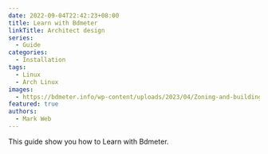 ```yaml
---
date: 2022-09-04T22:42:23+08:00
title: Learn with Bdmeter
linkTitle: Architect design
series:
  - Guide
categories:
  - Installation
tags:
  - Linux
  - Arch Linux
images:
  - https://bdmeter.info/wp-content/uploads/2023/04/Zoning-and-building-codes-930x620.jpg?width=600&height=199
featured: true
authors:
  - Mark Web
---
```


This guide show you how to Learn with Bdmeter.

